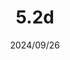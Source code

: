 ---
layout: gold_efficiency

title: 5.2d
date: 2024/09/26
description: Wild Rift Gold Efficiency of 5.2d (no updates for items)
image: /assets/favicon512x512.png

permalink: /5.2d/

data:
    refer_url: https://wildrift.leagueoflegends.com/en-us/news/game-updates/wild-rift-patch-notes-5-2d/
    refer_text: 5.2d
    items: items_5_2d
    stats: stats_5_2d

patch_note:
    statuses:
        buffed: ""
        adjusted: ""
        nerfed: ""
        new: ""
    excludes: ""
    compare:
        statuses: "buffed,adjusted,nerfed"
        items: items_5_2c
        stats: stats_5_2c
        item_prefix: 5.2c
---
